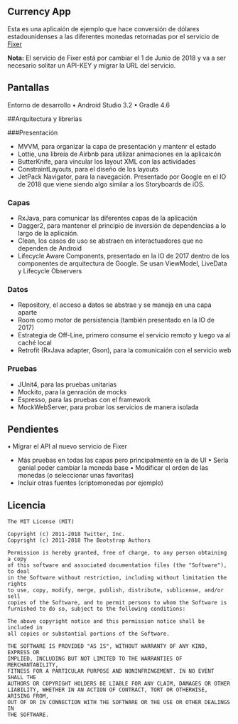 ## Currency App

Esta es una aplicaión de ejemplo que hace conversión de dólares estadounidenses a las diferentes monedas retornadas por el servicio de [Fixer](https://github.com/fixerAPI/fixer)

**Nota:** El servicio de Fixer está por cambiar el 1 de Junio de 2018  y va a ser necesario solitar un API-KEY y migrar la URL del servicio.

## Pantallas

Entorno de desarrollo
• Android Studio 3.2
• Gradle 4.6

##Arquitectura y librerías

###Presentación

* MVVM, para organizar la capa de presentación y mantenr el estado
* Lottie, una libreía de Airbnb para utilizar animaciones en la aplicaicón
* ButterKnife, para vincular los layout XML con las actividades
* ConstraintLayouts, para el diseño de los layouts
* JetPack Navigator, para la navegación. Presentado por Google en el IO de 2018 que viene siendo algo similar a los Storyboards de iOS.

### Capas
* RxJava, para comunicar las diferentes capas de la aplicación
* Dagger2, para mantener el principio de inversión de dependencias a lo largo de la aplicaión.
* Clean, los casos de uso se abstraen en interactuadores que no dependen de Android
* Lifecycle Aware Components, presentado en la IO de 2017 dentro de los componentes de arquitectura de Google. Se usan ViewModel, LiveData y Lifecycle Observers

### Datos
* Repository, el acceso a datos se abstrae y se maneja en una capa aparte
* Room como motor de persistencia (también presentado en la IO de 2017)
* Estrategia de Off-Line, primero consume el servicio remoto y luego va al caché local
* Retrofit (RxJava adapter, Gson), para la comunicaión con el servicio web

### Pruebas
* JUnit4, para las pruebas unitarias
* Mockito, para la genración de mocks
* Espresso, para las pruebas con el framework
* MockWebServer, para probar los servicios de manera isolada

## Pendientes

• Migrar el API al nuevo servicio de Fixer
* Más pruebas en todas las capas pero principalmente en la de UI
• Sería genial poder cambiar la moneda base
• Modificar el orden de las monedas (o seleccionar unas favoritas)
* Incluir otras fuentes (criptomonedas por ejemplo)

## Licencia
```
The MIT License (MIT)

Copyright (c) 2011-2018 Twitter, Inc.
Copyright (c) 2011-2018 The Bootstrap Authors

Permission is hereby granted, free of charge, to any person obtaining a copy
of this software and associated documentation files (the "Software"), to deal
in the Software without restriction, including without limitation the rights
to use, copy, modify, merge, publish, distribute, sublicense, and/or sell
copies of the Software, and to permit persons to whom the Software is
furnished to do so, subject to the following conditions:

The above copyright notice and this permission notice shall be included in
all copies or substantial portions of the Software.

THE SOFTWARE IS PROVIDED "AS IS", WITHOUT WARRANTY OF ANY KIND, EXPRESS OR
IMPLIED, INCLUDING BUT NOT LIMITED TO THE WARRANTIES OF MERCHANTABILITY,
FITNESS FOR A PARTICULAR PURPOSE AND NONINFRINGEMENT. IN NO EVENT SHALL THE
AUTHORS OR COPYRIGHT HOLDERS BE LIABLE FOR ANY CLAIM, DAMAGES OR OTHER
LIABILITY, WHETHER IN AN ACTION OF CONTRACT, TORT OR OTHERWISE, ARISING FROM,
OUT OF OR IN CONNECTION WITH THE SOFTWARE OR THE USE OR OTHER DEALINGS IN
THE SOFTWARE.
```
